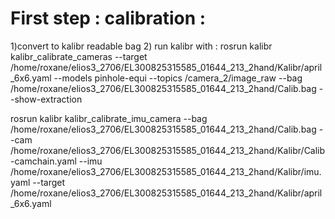 # First step : calibration :

1)convert to kalibr readable bag 
2) run kalibr with : 
rosrun kalibr kalibr_calibrate_cameras --target /home/roxane/elios3_2706/EL300825315585_01644_213_2hand/Kalibr/april_6x6.yaml --models pinhole-equi --topics /camera_2/image_raw --bag /home/roxane/elios3_2706/EL300825315585_01644_213_2hand/Calib.bag --show-extraction 

rosrun kalibr kalibr_calibrate_imu_camera --bag /home/roxane/elios3_2706/EL300825315585_01644_213_2hand/Calib.bag --cam /home/roxane/elios3_2706/EL300825315585_01644_213_2hand/Kalibr/Calib-camchain.yaml --imu /home/roxane/elios3_2706/EL300825315585_01644_213_2hand/Kalibr/imu.yaml --target /home/roxane/elios3_2706/EL300825315585_01644_213_2hand/Kalibr/april_6x6.yaml 
